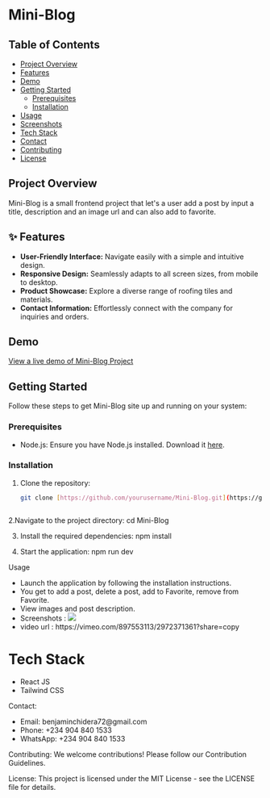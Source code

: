 #  Mini-Blog

##  Table of Contents

- [Project Overview](#project-overview)
- [Features](#features)
- [Demo](#demo)
- [Getting Started](#getting-started)
    - [Prerequisites](#prerequisites)
    - [Installation](#installation)
- [Usage](#usage)
- [Screenshots](#screenshots)
- [Tech Stack](#tech-stack)
- [Contact](#contact)
- [Contributing](#contributing)
- [License](#license)

##  Project Overview

Mini-Blog is a small frontend project that let's a user add a post by input a title, description and an image url and can also add to favorite.

## ✨ Features

- **User-Friendly Interface:** Navigate easily with a simple and intuitive design.
- **Responsive Design:** Seamlessly adapts to all screen sizes, from mobile to desktop.
- **Product Showcase:** Explore a diverse range of roofing tiles and materials.
- **Contact Information:** Effortlessly connect with the company for inquiries and orders.

##  Demo

[View a live demo of Mini-Blog Project]([https://your-demo-link.com](https://vimeo.com/897553113/2972371361?share=copy))  

##  Getting Started

Follow these steps to get Mini-Blog site up and running on your system:

### Prerequisites

- Node.js: Ensure you have Node.js installed. Download it [here](https://nodejs.org/).

### Installation

1. Clone the repository:

   ```bash
   git clone [https://github.com/yourusername/Mini-Blog.git](https://github.com/yourusername/Mini-Blog.git)



2.Navigate to the project directory:  cd Mini-Blog

3. Install the required dependencies: npm install

4. Start the application: npm run dev 

Usage
<ul>
  <li>Launch the application by following the installation instructions.</li>
  <li>You get to add a post, delete a post, add to Favorite, remove from Favorite.</li>
  <li>View images and post description.</li>
  <li>Screenshots : <img src="https://github.com/Benjamin-chidera/mini-blog/assets/136095035/01eb9215-115d-4791-befd-a8f42b387cf0"/> </li>
  <li> video url : https://vimeo.com/897553113/2972371361?share=copy</li>
</ul>

#  Tech Stack  
<ul>
    <li>React JS
</li>
    <li>Tailwind CSS</li>
</ul>

Contact: 

<ul>
    <li> Email: benjaminchidera72@gmail.com</li>
    <li>Phone: +234 904 840 1533</li>
    <li>WhatsApp: +234 904 840 1533</li>
</ul>

Contributing: 
We welcome contributions! Please follow our Contribution Guidelines.

License: 
This project is licensed under the MIT License - see the LICENSE file for details.
